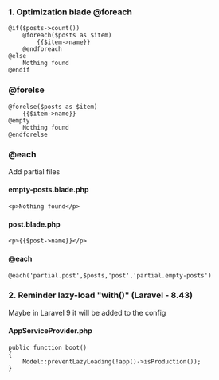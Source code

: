 ### 1. Optimization blade @foreach
    @if($posts->count())
        @foreach($posts as $item)
            {{$item->name}}
        @endforeach
    @else
        Nothing found
    @endif

### @forelse
    
    @forelse($posts as $item)
        {{$item->name}}
    @empty
        Nothing found
    @endforelse

### @each

 Add partial files

#### empty-posts.blade.php
    <p>Nothing found</p>
#### post.blade.php
    <p>{{$post->name}}</p>
#### @each
    @each('partial.post',$posts,'post','partial.empty-posts')

### 2. Reminder lazy-load "with()" (Laravel - 8.43)
Maybe in Laravel 9 it will be added to the config
#### AppServiceProvider.php

    public function boot()
    {
        Model::preventLazyLoading(!app()->isProduction());
    }